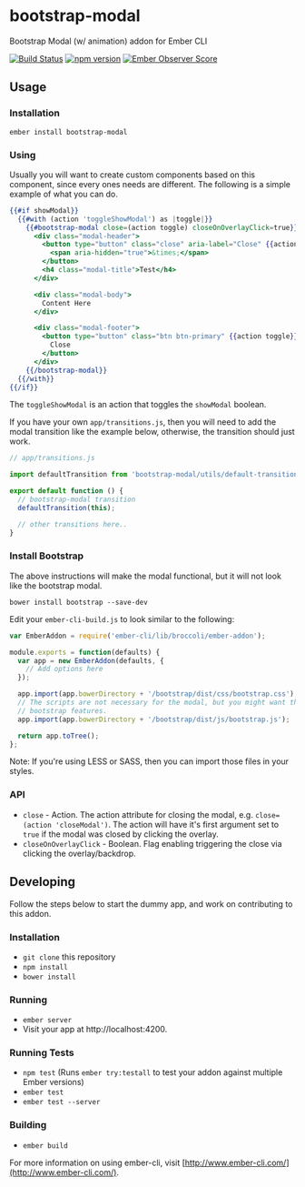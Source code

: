 # bootstrap-modal

Bootstrap Modal (w/ animation) addon for Ember CLI

[![Build Status](https://travis-ci.org/knownasilya/bootstrap-modal.svg)](https://travis-ci.org/knownasilya/bootstrap-modal)
[![npm version](https://badge.fury.io/js/bootstrap-modal.svg)](https://badge.fury.io/js/bootstrap-modal)
[![Ember Observer Score](http://emberobserver.com/badges/bootstrap-modal.svg)](http://emberobserver.com/addons/bootstrap-modal)

## Usage

### Installation


```no-highlight
ember install bootstrap-modal
```

### Using

Usually you will want to create custom components based on this component, since
every ones needs are different. The following is a simple example of what you can do.

```hbs
{{#if showModal}}
  {{#with (action 'toggleShowModal') as |toggle|}}
    {{#bootstrap-modal close=(action toggle) closeOnOverlayClick=true}}
      <div class="modal-header">
        <button type="button" class="close" aria-label="Close" {{action toggle}}>
          <span aria-hidden="true">&times;</span>
        </button>
        <h4 class="modal-title">Test</h4>
      </div>

      <div class="modal-body">
        Content Here
      </div>

      <div class="modal-footer">
        <button type="button" class="btn btn-primary" {{action toggle}}>
          Close
        </button>
      </div>
    {{/bootstrap-modal}}
  {{/with}}
{{/if}}
```

The `toggleShowModal` is an action that toggles the `showModal` boolean.

If you have your own `app/transitions.js`, then you will need to add the modal transition
like the example below, otherwise, the transition should just work.

```js
// app/transitions.js

import defaultTransition from 'bootstrap-modal/utils/default-transition';

export default function () {
  // bootstrap-modal transition
  defaultTransition(this);

  // other transitions here..
}
```

### Install Bootstrap

The above instructions will make the modal functional, but it will not
look like the bootstrap modal.

```no-highlight
bower install bootstrap --save-dev
```

Edit your `ember-cli-build.js` to look similar to the following:

```js
var EmberAddon = require('ember-cli/lib/broccoli/ember-addon');

module.exports = function(defaults) {
  var app = new EmberAddon(defaults, {
    // Add options here
  });

  app.import(app.bowerDirectory + '/bootstrap/dist/css/bootstrap.css');
  // The scripts are not necessary for the modal, but you might want them for other
  // bootstrap features.
  app.import(app.bowerDirectory + '/bootstrap/dist/js/bootstrap.js');

  return app.toTree();
};
```

Note: If you're using LESS or SASS, then you can import
those files in your styles.

### API

* `close` - Action. The action attribute for closing the modal, e.g. `close=(action 'closeModal')`. The action will have it's first argument
  set to `true` if the modal was closed by clicking the overlay.
* `closeOnOverlayClick` - Boolean. Flag enabling triggering the close via clicking the overlay/backdrop.


## Developing

Follow the steps below to start the dummy app, and work on contributing
to this addon.

### Installation

* `git clone` this repository
* `npm install`
* `bower install`

### Running

* `ember server`
* Visit your app at http://localhost:4200.

### Running Tests

* `npm test` (Runs `ember try:testall` to test your addon against multiple Ember versions)
* `ember test`
* `ember test --server`

### Building

* `ember build`

For more information on using ember-cli, visit [http://www.ember-cli.com/](http://www.ember-cli.com/).

